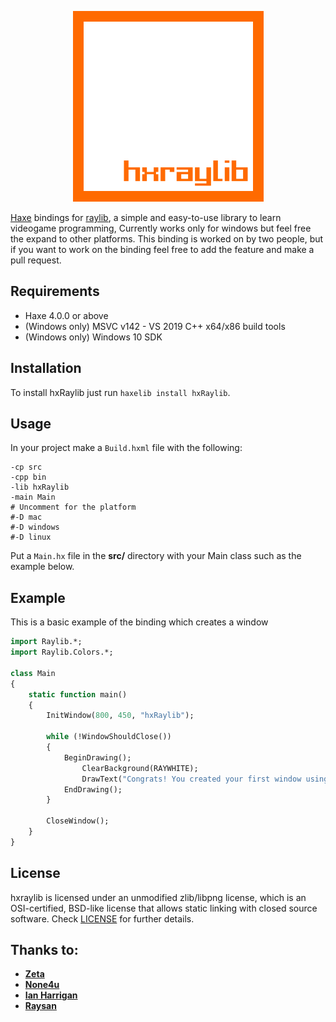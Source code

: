 <p align="center">
	<img src="res/logo.png" alt="Raylib Logo">
</p>

[Haxe](https://haxe.org/) bindings for [raylib](https://raylib.com), a simple and easy-to-use library to learn videogame programming, Currently works only for windows but feel free the expand to other platforms.
This binding is worked on by two people, but if you want to work on the binding feel free to add the feature and make a pull request.

Requirements
-------------
- Haxe 4.0.0 or above
- (Windows only) MSVC v142 - VS 2019 C++ x64/x86 build tools
- (Windows only) Windows 10 SDK

Installation
-------------
To install hxRaylib just run ``haxelib install hxRaylib``.

Usage
------
In your project make a ``Build.hxml`` file with the following:
```
-cp src
-cpp bin
-lib hxRaylib
-main Main
# Uncomment for the platform
#-D mac
#-D windows
#-D linux
```
Put a ``Main.hx`` file in the **src/** directory with your Main class such as the example below.

Example
--------
This is a basic example of the binding which creates a window
```haxe
import Raylib.*;
import Raylib.Colors.*;

class Main
{
    static function main()
    {
        InitWindow(800, 450, "hxRaylib");

        while (!WindowShouldClose())
        {
            BeginDrawing();
                ClearBackground(RAYWHITE);
                DrawText("Congrats! You created your first window using hxRaylib!", 100, 100, 20, BLACK);
            EndDrawing();
        }

        CloseWindow();
    }
}
```

License
-------
hxraylib is licensed under an unmodified zlib/libpng license, which is an OSI-certified, BSD-like license that allows static linking with closed source software. Check [LICENSE](LICENSE.md) for further details.

Thanks to:
----------
- **[Zeta](https://github.com/Apprentice-Alchemist)**
- **[None4u](https://github.com/Picoseconds)**
- **[Ian Harrigan](https://github.com/ianharrigan)**
- **[Raysan](https://github.com/raysan5)**
